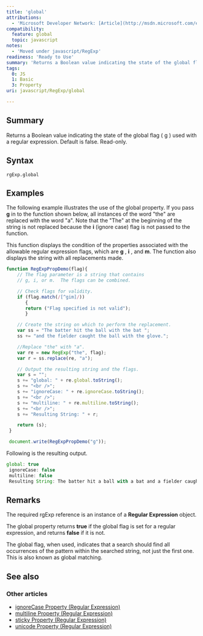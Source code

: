 ```yaml
---
title: 'global'
attributions:
  - 'Microsoft Developer Network: [Article](http://msdn.microsoft.com/en-us/library/ie/2789hxff(v=vs.94).aspx)'
compatibility:
  feature: global
  topic: javascript
notes:
  - 'Moved under javascript/RegExp'
readiness: 'Ready to Use'
summary: 'Returns a Boolean value indicating the state of the global flag ( g ) used with a regular expression. Default is false. Read-only.'
tags:
  0: JS
  1: Basic
  3: Property
uri: javascript/RegExp/global

---
```

## Summary

Returns a Boolean value indicating the state of the global flag ( g ) used with a regular expression. Default is false. Read-only.

## Syntax

    rgExp.global

## Examples

The following example illustrates the use of the global property. If you pass **g** in to the function shown below, all instances of the word "the" are replaced with the word "a". Note that the "The" at the beginning of the string is not replaced because the **i** (ignore case) flag is not passed to the function.

This function displays the condition of the properties associated with the allowable regular expression flags, which are **g** , **i** , and **m**. The function also displays the string with all replacements made.

``` js
function RegExpPropDemo(flag){
    // The flag parameter is a string that contains
    // g, i, or m.  The flags can be combined.

    // Check flags for validity.
    if (flag.match(/[^gim]/))
       {
       return ("Flag specified is not valid");
       }

    // Create the string on which to perform the replacement.
    var ss = "The batter hit the ball with the bat ";
    ss += "and the fielder caught the ball with the glove.";

    //Replace "the" with "a".
    var re = new RegExp("the", flag);
    var r = ss.replace(re, "a");

    // Output the resulting string and the flags.
    var s = "";
    s += "global: " + re.global.toString();
    s += "<br />";
    s += "ignoreCase: " + re.ignoreCase.toString();
    s += "<br />";
    s += "multiline: " + re.multiline.toString();
    s += "<br />";
    s += "Resulting String: " + r;

    return (s);
 }

 document.write(RegExpPropDemo("g"));
```

Following is the resulting output.

``` js
global: true
 ignoreCase: false
 multiline: false
 Resulting String: The batter hit a ball with a bat and a fielder caught a ball with a glove.
```

## Remarks

The required rgExp reference is an instance of a **Regular Expression** object.

The global property returns **true** if the global flag is set for a regular expression, and returns **false** if it is not.

The global flag, when used, indicates that a search should find all occurrences of the pattern within the searched string, not just the first one. This is also known as global matching.

## See also

### Other articles

-   [ignoreCase Property (Regular Expression)](/javascript/regular_expression/ignoreCase)
-   [multiline Property (Regular Expression)](/javascript/regular_expression/multiline)
-   [sticky Property (Regular Expression)](/javascript/regular_expression/sticky)
-   [unicode Property (Regular Expression)](/javascript/regular_expression/unicode)

